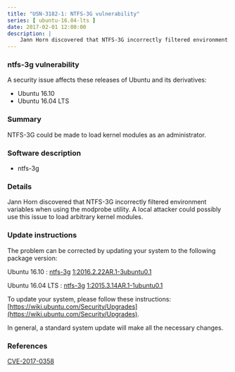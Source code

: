 ```yaml
---
title: "USN-3182-1: NTFS-3G vulnerability"
series: [ ubuntu-16.04-lts ]
date: 2017-02-01 12:00:00
description: |
    Jann Horn discovered that NTFS-3G incorrectly filtered environment variables when using the modprobe utility. A local attacker could possibly use this issue to load arbitrary kernel modules. 
--- 
```

 
### ntfs-3g vulnerability

A security issue affects these releases of Ubuntu and its derivatives:

* Ubuntu 16.10
* Ubuntu 16.04 LTS

### Summary

NTFS-3G could be made to load kernel modules as an administrator. 

### Software description

* ntfs-3g 

### Details

Jann Horn discovered that NTFS-3G incorrectly filtered environment variables when using the modprobe utility. A local attacker could possibly use this issue to load arbitrary kernel modules. 

### Update instructions

The problem can be corrected by updating your system to the following package version:

Ubuntu 16.10
 : [ntfs-3g](https://launchpad.net/ubuntu/+source/ntfs-3g) <span> [1:2016.2.22AR.1-3ubuntu0.1](https://launchpad.net/ubuntu/+source/ntfs-3g/1:2016.2.22AR.1-3ubuntu0.1) </span> 

Ubuntu 16.04 LTS
 : [ntfs-3g](https://launchpad.net/ubuntu/+source/ntfs-3g) <span> [1:2015.3.14AR.1-1ubuntu0.1](https://launchpad.net/ubuntu/+source/ntfs-3g/1:2015.3.14AR.1-1ubuntu0.1) </span> 

To update your system, please follow these instructions: [https://wiki.ubuntu.com/Security/Upgrades](https://wiki.ubuntu.com/Security/Upgrades).

In general, a standard system update will make all the necessary changes. 

### References

 [CVE-2017-0358](http://people.ubuntu.com/~ubuntu-security/cve/CVE-2017-0358)
 
